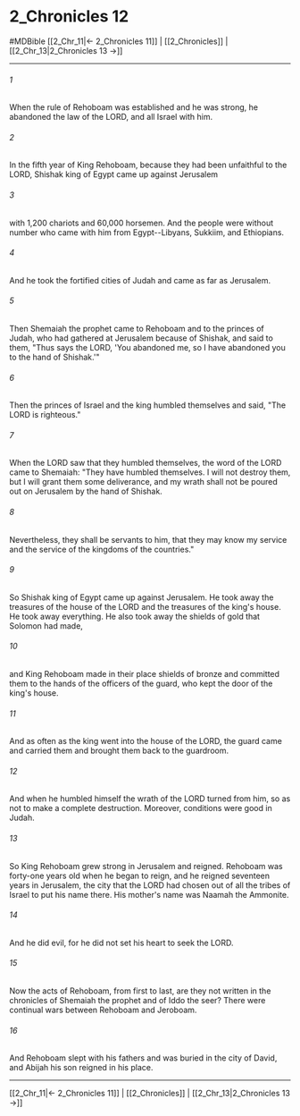 # 2_Chronicles 12
#MDBible
[[2_Chr_11|← 2_Chronicles 11]] | [[2_Chronicles]] | [[2_Chr_13|2_Chronicles 13 →]]

***

###### 1 
When the rule of Rehoboam was established and he was strong, he abandoned the law of the LORD, and all Israel with him. 

###### 2 
In the fifth year of King Rehoboam, because they had been unfaithful to the LORD, Shishak king of Egypt came up against Jerusalem 

###### 3 
with 1,200 chariots and 60,000 horsemen. And the people were without number who came with him from Egypt--Libyans, Sukkiim, and Ethiopians. 

###### 4 
And he took the fortified cities of Judah and came as far as Jerusalem. 

###### 5 
Then Shemaiah the prophet came to Rehoboam and to the princes of Judah, who had gathered at Jerusalem because of Shishak, and said to them, "Thus says the LORD, 'You abandoned me, so I have abandoned you to the hand of Shishak.'" 

###### 6 
Then the princes of Israel and the king humbled themselves and said, "The LORD is righteous." 

###### 7 
When the LORD saw that they humbled themselves, the word of the LORD came to Shemaiah: "They have humbled themselves. I will not destroy them, but I will grant them some deliverance, and my wrath shall not be poured out on Jerusalem by the hand of Shishak. 

###### 8 
Nevertheless, they shall be servants to him, that they may know my service and the service of the kingdoms of the countries." 

###### 9 
So Shishak king of Egypt came up against Jerusalem. He took away the treasures of the house of the LORD and the treasures of the king's house. He took away everything. He also took away the shields of gold that Solomon had made, 

###### 10 
and King Rehoboam made in their place shields of bronze and committed them to the hands of the officers of the guard, who kept the door of the king's house. 

###### 11 
And as often as the king went into the house of the LORD, the guard came and carried them and brought them back to the guardroom. 

###### 12 
And when he humbled himself the wrath of the LORD turned from him, so as not to make a complete destruction. Moreover, conditions were good in Judah. 

###### 13 
So King Rehoboam grew strong in Jerusalem and reigned. Rehoboam was forty-one years old when he began to reign, and he reigned seventeen years in Jerusalem, the city that the LORD had chosen out of all the tribes of Israel to put his name there. His mother's name was Naamah the Ammonite. 

###### 14 
And he did evil, for he did not set his heart to seek the LORD. 

###### 15 
Now the acts of Rehoboam, from first to last, are they not written in the chronicles of Shemaiah the prophet and of Iddo the seer? There were continual wars between Rehoboam and Jeroboam. 

###### 16 
And Rehoboam slept with his fathers and was buried in the city of David, and Abijah his son reigned in his place. 

***

[[2_Chr_11|← 2_Chronicles 11]] | [[2_Chronicles]] | [[2_Chr_13|2_Chronicles 13 →]]
